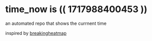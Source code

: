 # time_now is (( 1717988400453 ))

an automated repo that shows the currnent time

inspired by [breakingheatmap](https://github.com/breakingheatmap/breakingheatmap)